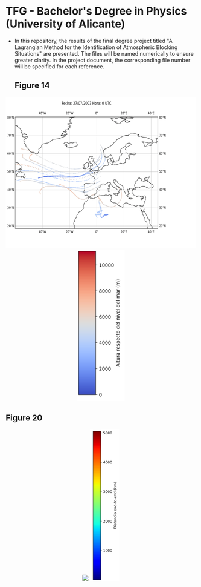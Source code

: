 # TFG - Bachelor's Degree in Physics (University of Alicante)

- In this repository, the results of the final degree project titled "A Lagrangian Method for the Identification of Atmospheric Blocking Situations" are presented. The files will be named numerically to ensure greater clarity. In the project document, the corresponding file number will be specified for each reference.


  ## Figure 14
<p align="center">
  <img src="https://github.com/JuanManuelRM7/tfg/raw/main/gifs/traj_25E.gif" height="400">
  <img src="https://github.com/JuanManuelRM7/tfg/raw/main/gifs_barras/barra_traj_25E.png" height="400">
</p>

 ## Figure 20
 <p align="center">
  <img src="https://github.com/JuanManuelRM7/tfg/raw/main/gifs/Figura_20_animada.gif" height="400">
  <img src="https://github.com/JuanManuelRM7/tfg/raw/main/gifs_barras/barra_20.png" height="400">
</p>
  
  
